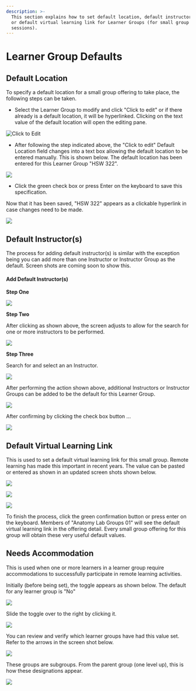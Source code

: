 ```yaml
---
description: >-
  This section explains how to set default location, default instructors, and /
  or default virtual learning link for Learner Groups (for small group
  sessions).
---
```


# Learner Group Defaults

## 

## Default Location

To specify a default location for a small group offering to take place, the following steps can be taken.

* Select the Learner Group to modify and click "Click to edit" or if there already is a default location, it will be hyperlinked. Clicking on the text value of the default location will open the editing pane.

![Click to Edit](../.gitbook/assets/lgdefault1.png)

* After following the step indicated above, the "Click to edit" Default Location field changes into a text box allowing the default location to be entered manually. This is shown below. The default location has been entered for this Learner Group "HSW 322".

![](../.gitbook/assets/lgdefault2.png)

* Click the green check box or press Enter on the keyboard to save this specification.

Now that it has been saved, "HSW 322" appears as a clickable hyperlink in case changes need to be made.

![](../.gitbook/assets/lgdefault3.png)

## Default Instructor\(s\)

The process for adding default instructor\(s\) is similar with the exception being you can add more than one Instructor or Instructor Group as the default. Screen shots are coming soon to show this.

#### Add Default Instructor\(s\)

**Step One**

![](../.gitbook/assets/lgdefault4.png)

**Step Two**

After clicking as shown above, the screen adjusts to allow for the search for one or more instructors to be performed.

![](../.gitbook/assets/lgdefault5.png)

**Step Three**

Search for and select an an Instructor.

![](../.gitbook/assets/lgdefault6.png)

After performing the action shown above, additional Instructors or Instructor Groups can be added to be the default for this Learner Group.

![](../.gitbook/assets/lgdefault7.png)

After confirming by clicking the check box button ...

![](../.gitbook/assets/lgdefault8.png)

## Default Virtual Learning Link

This is used to set a default virtual learning link for this small group. Remote learning has made this important in recent years. The value can be pasted or entered as shown in an updated screen shots shown below.

![](../.gitbook/assets/dvll1.png)

![](../.gitbook/assets/dvll2.png)

![](../.gitbook/assets/dvll3.png)

To finish the process, click the green confirmation button or press enter on the keyboard. Members of "Anatomy Lab Groups 01" will see the default virtual learning link in the offering detail. Every small group offering for this group will obtain these very useful default values.

## Needs Accommodation

This is used when one or more learners in a learner group require accommodations to successfully participate in remote learning activities.

Initially \(before being set\), the toggle appears as shown below. The default for any learner group is "No"

![](../.gitbook/assets/needs_accom1.png)

Slide the toggle over to the right by clicking it.

![](../.gitbook/assets/needs_accom2.png)

You can review and verify which learner groups have had this value set. Refer to the arrows in the screen shot below.

![](../.gitbook/assets/needs_accom3.png)

These groups are subgroups. From the parent group \(one level up\), this is how these designations appear.

![](../.gitbook/assets/needs_accom4.png)

